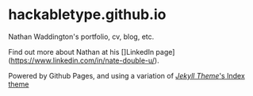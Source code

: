 # hackabletype.github.io

Nathan Waddington's portfolio, cv, blog, etc.

Find out more about Nathan at his []LinkedIn page](https://www.linkedin.com/in/nate-double-u/).

Powered by Github Pages, and using a variation of [_Jekyll Theme_'s Index theme](https://jekyllthemes.io/theme/index-portfolio-jekyll-theme)
